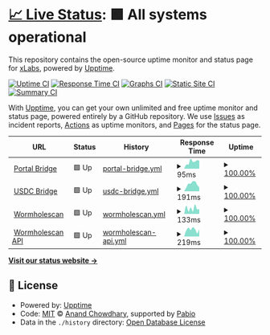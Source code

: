 # [📈 Live Status](https://xlabs.github.io/app-status): <!--live status--> **🟩 All systems operational**

This repository contains the open-source uptime monitor and status page for [xLabs](https://xlabs.github.io/app-status), powered by [Upptime](https://github.com/upptime/upptime).

[![Uptime CI](https://github.com/xlabs/app-status/workflows/Uptime%20CI/badge.svg)](https://github.com/xlabs/app-status/actions?query=workflow%3A%22Uptime+CI%22)
[![Response Time CI](https://github.com/xlabs/app-status/workflows/Response%20Time%20CI/badge.svg)](https://github.com/xlabs/app-status/actions?query=workflow%3A%22Response+Time+CI%22)
[![Graphs CI](https://github.com/xlabs/app-status/workflows/Graphs%20CI/badge.svg)](https://github.com/xlabs/app-status/actions?query=workflow%3A%22Graphs+CI%22)
[![Static Site CI](https://github.com/xlabs/app-status/workflows/Static%20Site%20CI/badge.svg)](https://github.com/xlabs/app-status/actions?query=workflow%3A%22Static+Site+CI%22)
[![Summary CI](https://github.com/xlabs/app-status/workflows/Summary%20CI/badge.svg)](https://github.com/xlabs/app-status/actions?query=workflow%3A%22Summary+CI%22)

With [Upptime](https://upptime.js.org), you can get your own unlimited and free uptime monitor and status page, powered entirely by a GitHub repository. We use [Issues](https://github.com/xlabs/app-status/issues) as incident reports, [Actions](https://github.com/xlabs/app-status/actions) as uptime monitors, and [Pages](https://xlabs.github.io/app-status) for the status page.

<!--start: status pages-->
<!-- This summary is generated by Upptime (https://github.com/upptime/upptime) -->
<!-- Do not edit this manually, your changes will be overwritten -->
<!-- prettier-ignore -->
| URL | Status | History | Response Time | Uptime |
| --- | ------ | ------- | ------------- | ------ |
| <img alt="" src="https://icons.duckduckgo.com/ip3/portalbridge.com.ico" height="13"> [Portal Bridge](https://portalbridge.com) | 🟩 Up | [portal-bridge.yml](https://github.com/XLabs/app-status/commits/HEAD/history/portal-bridge.yml) | <details><summary><img alt="Response time graph" src="./graphs/portal-bridge/response-time-week.png" height="20"> 95ms</summary><br><a href="https://xlabs.github.io/app-status/history/portal-bridge"><img alt="Response time 117" src="https://img.shields.io/endpoint?url=https%3A%2F%2Fraw.githubusercontent.com%2FXLabs%2Fapp-status%2FHEAD%2Fapi%2Fportal-bridge%2Fresponse-time.json"></a><br><a href="https://xlabs.github.io/app-status/history/portal-bridge"><img alt="24-hour response time 141" src="https://img.shields.io/endpoint?url=https%3A%2F%2Fraw.githubusercontent.com%2FXLabs%2Fapp-status%2FHEAD%2Fapi%2Fportal-bridge%2Fresponse-time-day.json"></a><br><a href="https://xlabs.github.io/app-status/history/portal-bridge"><img alt="7-day response time 95" src="https://img.shields.io/endpoint?url=https%3A%2F%2Fraw.githubusercontent.com%2FXLabs%2Fapp-status%2FHEAD%2Fapi%2Fportal-bridge%2Fresponse-time-week.json"></a><br><a href="https://xlabs.github.io/app-status/history/portal-bridge"><img alt="30-day response time 92" src="https://img.shields.io/endpoint?url=https%3A%2F%2Fraw.githubusercontent.com%2FXLabs%2Fapp-status%2FHEAD%2Fapi%2Fportal-bridge%2Fresponse-time-month.json"></a><br><a href="https://xlabs.github.io/app-status/history/portal-bridge"><img alt="1-year response time 117" src="https://img.shields.io/endpoint?url=https%3A%2F%2Fraw.githubusercontent.com%2FXLabs%2Fapp-status%2FHEAD%2Fapi%2Fportal-bridge%2Fresponse-time-year.json"></a></details> | <details><summary><a href="https://xlabs.github.io/app-status/history/portal-bridge">100.00%</a></summary><a href="https://xlabs.github.io/app-status/history/portal-bridge"><img alt="All-time uptime 100.00%" src="https://img.shields.io/endpoint?url=https%3A%2F%2Fraw.githubusercontent.com%2FXLabs%2Fapp-status%2FHEAD%2Fapi%2Fportal-bridge%2Fuptime.json"></a><br><a href="https://xlabs.github.io/app-status/history/portal-bridge"><img alt="24-hour uptime 100.00%" src="https://img.shields.io/endpoint?url=https%3A%2F%2Fraw.githubusercontent.com%2FXLabs%2Fapp-status%2FHEAD%2Fapi%2Fportal-bridge%2Fuptime-day.json"></a><br><a href="https://xlabs.github.io/app-status/history/portal-bridge"><img alt="7-day uptime 100.00%" src="https://img.shields.io/endpoint?url=https%3A%2F%2Fraw.githubusercontent.com%2FXLabs%2Fapp-status%2FHEAD%2Fapi%2Fportal-bridge%2Fuptime-week.json"></a><br><a href="https://xlabs.github.io/app-status/history/portal-bridge"><img alt="30-day uptime 100.00%" src="https://img.shields.io/endpoint?url=https%3A%2F%2Fraw.githubusercontent.com%2FXLabs%2Fapp-status%2FHEAD%2Fapi%2Fportal-bridge%2Fuptime-month.json"></a><br><a href="https://xlabs.github.io/app-status/history/portal-bridge"><img alt="1-year uptime 100.00%" src="https://img.shields.io/endpoint?url=https%3A%2F%2Fraw.githubusercontent.com%2FXLabs%2Fapp-status%2FHEAD%2Fapi%2Fportal-bridge%2Fuptime-year.json"></a></details>
| <img alt="" src="https://icons.duckduckgo.com/ip3/portalbridge.com.ico" height="13"> [USDC Bridge](https://portalbridge.com/usdc-bridge/) | 🟩 Up | [usdc-bridge.yml](https://github.com/XLabs/app-status/commits/HEAD/history/usdc-bridge.yml) | <details><summary><img alt="Response time graph" src="./graphs/usdc-bridge/response-time-week.png" height="20"> 191ms</summary><br><a href="https://xlabs.github.io/app-status/history/usdc-bridge"><img alt="Response time 68" src="https://img.shields.io/endpoint?url=https%3A%2F%2Fraw.githubusercontent.com%2FXLabs%2Fapp-status%2FHEAD%2Fapi%2Fusdc-bridge%2Fresponse-time.json"></a><br><a href="https://xlabs.github.io/app-status/history/usdc-bridge"><img alt="24-hour response time 1297" src="https://img.shields.io/endpoint?url=https%3A%2F%2Fraw.githubusercontent.com%2FXLabs%2Fapp-status%2FHEAD%2Fapi%2Fusdc-bridge%2Fresponse-time-day.json"></a><br><a href="https://xlabs.github.io/app-status/history/usdc-bridge"><img alt="7-day response time 191" src="https://img.shields.io/endpoint?url=https%3A%2F%2Fraw.githubusercontent.com%2FXLabs%2Fapp-status%2FHEAD%2Fapi%2Fusdc-bridge%2Fresponse-time-week.json"></a><br><a href="https://xlabs.github.io/app-status/history/usdc-bridge"><img alt="30-day response time 69" src="https://img.shields.io/endpoint?url=https%3A%2F%2Fraw.githubusercontent.com%2FXLabs%2Fapp-status%2FHEAD%2Fapi%2Fusdc-bridge%2Fresponse-time-month.json"></a><br><a href="https://xlabs.github.io/app-status/history/usdc-bridge"><img alt="1-year response time 68" src="https://img.shields.io/endpoint?url=https%3A%2F%2Fraw.githubusercontent.com%2FXLabs%2Fapp-status%2FHEAD%2Fapi%2Fusdc-bridge%2Fresponse-time-year.json"></a></details> | <details><summary><a href="https://xlabs.github.io/app-status/history/usdc-bridge">100.00%</a></summary><a href="https://xlabs.github.io/app-status/history/usdc-bridge"><img alt="All-time uptime 100.00%" src="https://img.shields.io/endpoint?url=https%3A%2F%2Fraw.githubusercontent.com%2FXLabs%2Fapp-status%2FHEAD%2Fapi%2Fusdc-bridge%2Fuptime.json"></a><br><a href="https://xlabs.github.io/app-status/history/usdc-bridge"><img alt="24-hour uptime 100.00%" src="https://img.shields.io/endpoint?url=https%3A%2F%2Fraw.githubusercontent.com%2FXLabs%2Fapp-status%2FHEAD%2Fapi%2Fusdc-bridge%2Fuptime-day.json"></a><br><a href="https://xlabs.github.io/app-status/history/usdc-bridge"><img alt="7-day uptime 100.00%" src="https://img.shields.io/endpoint?url=https%3A%2F%2Fraw.githubusercontent.com%2FXLabs%2Fapp-status%2FHEAD%2Fapi%2Fusdc-bridge%2Fuptime-week.json"></a><br><a href="https://xlabs.github.io/app-status/history/usdc-bridge"><img alt="30-day uptime 100.00%" src="https://img.shields.io/endpoint?url=https%3A%2F%2Fraw.githubusercontent.com%2FXLabs%2Fapp-status%2FHEAD%2Fapi%2Fusdc-bridge%2Fuptime-month.json"></a><br><a href="https://xlabs.github.io/app-status/history/usdc-bridge"><img alt="1-year uptime 100.00%" src="https://img.shields.io/endpoint?url=https%3A%2F%2Fraw.githubusercontent.com%2FXLabs%2Fapp-status%2FHEAD%2Fapi%2Fusdc-bridge%2Fuptime-year.json"></a></details>
| <img alt="" src="https://icons.duckduckgo.com/ip3/wormholescan.io.ico" height="13"> [Wormholescan](https://wormholescan.io) | 🟩 Up | [wormholescan.yml](https://github.com/XLabs/app-status/commits/HEAD/history/wormholescan.yml) | <details><summary><img alt="Response time graph" src="./graphs/wormholescan/response-time-week.png" height="20"> 133ms</summary><br><a href="https://xlabs.github.io/app-status/history/wormholescan"><img alt="Response time 188" src="https://img.shields.io/endpoint?url=https%3A%2F%2Fraw.githubusercontent.com%2FXLabs%2Fapp-status%2FHEAD%2Fapi%2Fwormholescan%2Fresponse-time.json"></a><br><a href="https://xlabs.github.io/app-status/history/wormholescan"><img alt="24-hour response time 212" src="https://img.shields.io/endpoint?url=https%3A%2F%2Fraw.githubusercontent.com%2FXLabs%2Fapp-status%2FHEAD%2Fapi%2Fwormholescan%2Fresponse-time-day.json"></a><br><a href="https://xlabs.github.io/app-status/history/wormholescan"><img alt="7-day response time 133" src="https://img.shields.io/endpoint?url=https%3A%2F%2Fraw.githubusercontent.com%2FXLabs%2Fapp-status%2FHEAD%2Fapi%2Fwormholescan%2Fresponse-time-week.json"></a><br><a href="https://xlabs.github.io/app-status/history/wormholescan"><img alt="30-day response time 170" src="https://img.shields.io/endpoint?url=https%3A%2F%2Fraw.githubusercontent.com%2FXLabs%2Fapp-status%2FHEAD%2Fapi%2Fwormholescan%2Fresponse-time-month.json"></a><br><a href="https://xlabs.github.io/app-status/history/wormholescan"><img alt="1-year response time 188" src="https://img.shields.io/endpoint?url=https%3A%2F%2Fraw.githubusercontent.com%2FXLabs%2Fapp-status%2FHEAD%2Fapi%2Fwormholescan%2Fresponse-time-year.json"></a></details> | <details><summary><a href="https://xlabs.github.io/app-status/history/wormholescan">100.00%</a></summary><a href="https://xlabs.github.io/app-status/history/wormholescan"><img alt="All-time uptime 100.00%" src="https://img.shields.io/endpoint?url=https%3A%2F%2Fraw.githubusercontent.com%2FXLabs%2Fapp-status%2FHEAD%2Fapi%2Fwormholescan%2Fuptime.json"></a><br><a href="https://xlabs.github.io/app-status/history/wormholescan"><img alt="24-hour uptime 100.00%" src="https://img.shields.io/endpoint?url=https%3A%2F%2Fraw.githubusercontent.com%2FXLabs%2Fapp-status%2FHEAD%2Fapi%2Fwormholescan%2Fuptime-day.json"></a><br><a href="https://xlabs.github.io/app-status/history/wormholescan"><img alt="7-day uptime 100.00%" src="https://img.shields.io/endpoint?url=https%3A%2F%2Fraw.githubusercontent.com%2FXLabs%2Fapp-status%2FHEAD%2Fapi%2Fwormholescan%2Fuptime-week.json"></a><br><a href="https://xlabs.github.io/app-status/history/wormholescan"><img alt="30-day uptime 100.00%" src="https://img.shields.io/endpoint?url=https%3A%2F%2Fraw.githubusercontent.com%2FXLabs%2Fapp-status%2FHEAD%2Fapi%2Fwormholescan%2Fuptime-month.json"></a><br><a href="https://xlabs.github.io/app-status/history/wormholescan"><img alt="1-year uptime 100.00%" src="https://img.shields.io/endpoint?url=https%3A%2F%2Fraw.githubusercontent.com%2FXLabs%2Fapp-status%2FHEAD%2Fapi%2Fwormholescan%2Fuptime-year.json"></a></details>
| <img alt="" src="https://icons.duckduckgo.com/ip3/api.wormholescan.io.ico" height="13"> [Wormholescan API](https://api.wormholescan.io/api/v1/health) | 🟩 Up | [wormholescan-api.yml](https://github.com/XLabs/app-status/commits/HEAD/history/wormholescan-api.yml) | <details><summary><img alt="Response time graph" src="./graphs/wormholescan-api/response-time-week.png" height="20"> 219ms</summary><br><a href="https://xlabs.github.io/app-status/history/wormholescan-api"><img alt="Response time 258" src="https://img.shields.io/endpoint?url=https%3A%2F%2Fraw.githubusercontent.com%2FXLabs%2Fapp-status%2FHEAD%2Fapi%2Fwormholescan-api%2Fresponse-time.json"></a><br><a href="https://xlabs.github.io/app-status/history/wormholescan-api"><img alt="24-hour response time 300" src="https://img.shields.io/endpoint?url=https%3A%2F%2Fraw.githubusercontent.com%2FXLabs%2Fapp-status%2FHEAD%2Fapi%2Fwormholescan-api%2Fresponse-time-day.json"></a><br><a href="https://xlabs.github.io/app-status/history/wormholescan-api"><img alt="7-day response time 219" src="https://img.shields.io/endpoint?url=https%3A%2F%2Fraw.githubusercontent.com%2FXLabs%2Fapp-status%2FHEAD%2Fapi%2Fwormholescan-api%2Fresponse-time-week.json"></a><br><a href="https://xlabs.github.io/app-status/history/wormholescan-api"><img alt="30-day response time 240" src="https://img.shields.io/endpoint?url=https%3A%2F%2Fraw.githubusercontent.com%2FXLabs%2Fapp-status%2FHEAD%2Fapi%2Fwormholescan-api%2Fresponse-time-month.json"></a><br><a href="https://xlabs.github.io/app-status/history/wormholescan-api"><img alt="1-year response time 258" src="https://img.shields.io/endpoint?url=https%3A%2F%2Fraw.githubusercontent.com%2FXLabs%2Fapp-status%2FHEAD%2Fapi%2Fwormholescan-api%2Fresponse-time-year.json"></a></details> | <details><summary><a href="https://xlabs.github.io/app-status/history/wormholescan-api">100.00%</a></summary><a href="https://xlabs.github.io/app-status/history/wormholescan-api"><img alt="All-time uptime 99.97%" src="https://img.shields.io/endpoint?url=https%3A%2F%2Fraw.githubusercontent.com%2FXLabs%2Fapp-status%2FHEAD%2Fapi%2Fwormholescan-api%2Fuptime.json"></a><br><a href="https://xlabs.github.io/app-status/history/wormholescan-api"><img alt="24-hour uptime 100.00%" src="https://img.shields.io/endpoint?url=https%3A%2F%2Fraw.githubusercontent.com%2FXLabs%2Fapp-status%2FHEAD%2Fapi%2Fwormholescan-api%2Fuptime-day.json"></a><br><a href="https://xlabs.github.io/app-status/history/wormholescan-api"><img alt="7-day uptime 100.00%" src="https://img.shields.io/endpoint?url=https%3A%2F%2Fraw.githubusercontent.com%2FXLabs%2Fapp-status%2FHEAD%2Fapi%2Fwormholescan-api%2Fuptime-week.json"></a><br><a href="https://xlabs.github.io/app-status/history/wormholescan-api"><img alt="30-day uptime 100.00%" src="https://img.shields.io/endpoint?url=https%3A%2F%2Fraw.githubusercontent.com%2FXLabs%2Fapp-status%2FHEAD%2Fapi%2Fwormholescan-api%2Fuptime-month.json"></a><br><a href="https://xlabs.github.io/app-status/history/wormholescan-api"><img alt="1-year uptime 99.97%" src="https://img.shields.io/endpoint?url=https%3A%2F%2Fraw.githubusercontent.com%2FXLabs%2Fapp-status%2FHEAD%2Fapi%2Fwormholescan-api%2Fuptime-year.json"></a></details>

<!--end: status pages-->

[**Visit our status website →**](https://xlabs.github.io/app-status)

## 📄 License

- Powered by: [Upptime](https://github.com/upptime/upptime)
- Code: [MIT](./LICENSE) © [Anand Chowdhary](https://anandchowdhary.com), supported by [Pabio](https://pabio.com)
- Data in the `./history` directory: [Open Database License](https://opendatacommons.org/licenses/odbl/1-0/)
